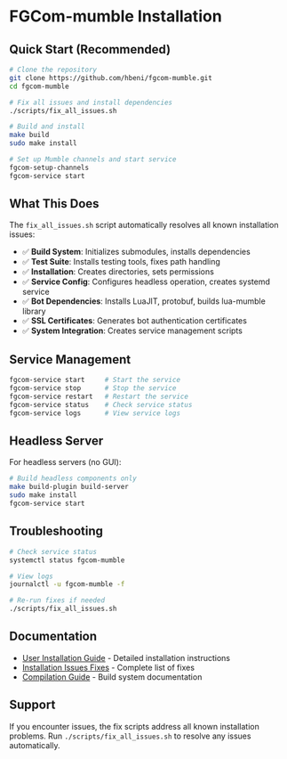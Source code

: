 # FGCom-mumble Installation

## Quick Start (Recommended)

```bash
# Clone the repository
git clone https://github.com/hbeni/fgcom-mumble.git
cd fgcom-mumble

# Fix all issues and install dependencies
./scripts/fix_all_issues.sh

# Build and install
make build
sudo make install

# Set up Mumble channels and start service
fgcom-setup-channels
fgcom-service start
```

## What This Does

The `fix_all_issues.sh` script automatically resolves all known installation issues:

- ✅ **Build System**: Initializes submodules, installs dependencies
- ✅ **Test Suite**: Installs testing tools, fixes path handling  
- ✅ **Installation**: Creates directories, sets permissions
- ✅ **Service Config**: Configures headless operation, creates systemd service
- ✅ **Bot Dependencies**: Installs LuaJIT, protobuf, builds lua-mumble library
- ✅ **SSL Certificates**: Generates bot authentication certificates
- ✅ **System Integration**: Creates service management scripts

## Service Management

```bash
fgcom-service start     # Start the service
fgcom-service stop      # Stop the service  
fgcom-service restart   # Restart the service
fgcom-service status    # Check service status
fgcom-service logs      # View service logs
```

## Headless Server

For headless servers (no GUI):

```bash
# Build headless components only
make build-plugin build-server
sudo make install
fgcom-service start
```

## Troubleshooting

```bash
# Check service status
systemctl status fgcom-mumble

# View logs
journalctl -u fgcom-mumble -f

# Re-run fixes if needed
./scripts/fix_all_issues.sh
```

## Documentation

- [User Installation Guide](docs/USER_INSTALLATION_GUIDE.md) - Detailed installation instructions
- [Installation Issues Fixes](docs/INSTALLATION_ISSUES_FIXES.md) - Complete list of fixes
- [Compilation Guide](docs/COMPILATION_GUIDE.md) - Build system documentation

## Support

If you encounter issues, the fix scripts address all known installation problems. Run `./scripts/fix_all_issues.sh` to resolve any issues automatically.
